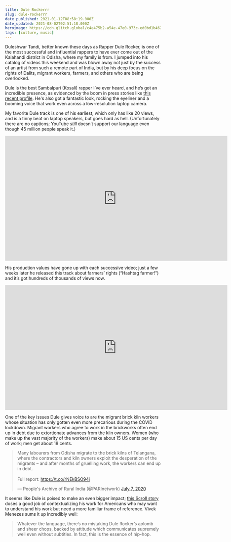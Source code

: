 ```yaml
---
title: Dule Rockerrr
slug: dule-rockerrr
date_published: 2021-01-12T08:58:19.000Z
date_updated: 2021-08-02T02:51:18.000Z
heroimage: https://cdn.glitch.global/c4e475b2-a54e-47e0-973c-ed0bd1b46262/dule-rocker.jpg?v=1669528611352
tags: [culture, music]
---
```


Duleshwar Tandi, better known these days as Rapper Dule Rocker, is one of the most successful and influential rappers to have ever come out of the Kalahandi district in Odisha, where my family is from. I jumped into his catalog of videos this weekend and was blown away not just by the success of an artist from such a remote part of India, but by his deep focus on the rights of Dalits, migrant workers, farmers, and others who are being overlooked.

Dule is the best Sambalpuri (Kosali) rapper I’ve ever heard, and he’s got an incredible presence, as evidenced by the boom in press stories like [this recent profile](https://www.news18.com/news/buzz/dalit-rapper-from-odisha-is-making-waves-with-song-about-migrant-workers-woes-in-lockdown-2753403.html). He's also got a fantastic look, rocking the eyeliner and a booming voice that work even across a low-resolution laptop camera.

My favorite Dule track is one of his earliest, which only has like 20 views, and is a tinny beat on laptop speakers, but goes hard as hell. (Unfortunately there are no captions; YouTube *still* doesn’t support our language even though 45 million people speak it.)

<iframe width="720" height="404" src="https://www.youtube.com/embed/FWoUz6Pofdg" title="" frameborder="0" allow="accelerometer; autoplay; clipboard-write; encrypted-media; gyroscope; picture-in-picture" allowfullscreen></iframe>

His production values have gone up with each successive video; just a few weeks later he released this track about farmers’ rights (“Hashtag farmer!”) and it’s got hundreds of thousands of views now.

<iframe width="720" height="404" src="https://www.youtube.com/embed/G8fk5Zk462I" title="" frameborder="0" allow="accelerometer; autoplay; clipboard-write; encrypted-media; gyroscope; picture-in-picture" allowfullscreen></iframe>

One of the key issues Dule gives voice to are the migrant brick kiln workers whose situation has only gotten even more precarious during the COVID lockdown. Migrant workers who agree to work in the brickworks often end up in debt due to extortionate advances from the kiln owners. Women (who make up the vast majority of the workers) make about 15 US cents per day of work; men get about 18 cents.

<blockquote class="twitter-tweet" data-dnt="true" data-theme="dark"><p lang="en" dir="ltr">Many labourers from Odisha migrate to the brick kilns of Telangana, where the contractors and kiln owners exploit the desperation of the migrants – and after months of gruelling work, the workers can end up in debt.<br><br>Full report: <a href="https://t.co/rNEkBSO94i">https://t.co/rNEkBSO94i</a></p>&mdash; People&#39;s Archive of Rural India (@PARInetwork) <a href="https://twitter.com/PARInetwork/status/1280449966264086529?ref_src=twsrc%5Etfw">July 7, 2020</a></blockquote> <script async src="https://platform.twitter.com/widgets.js" charset="utf-8"></script>

It seems like Dule is poised to make an even bigger impact; [this Scroll story](https://scroll.in/article/967480/straight-outta-kalahandi-with-raw-rhymes-a-rapper-brings-breaking-views-from-odisha-to-the-world) doses a good job of contextualizing his work for Americans who may want to understand his work but need a more familiar frame of reference. Vivek Menezes sums it up incredibly well:

> Whatever the language, there’s no mistaking Dule Rocker’s aplomb and sheer chops, backed by attitude which communicates supremely well even without subtitles. In fact, this is the essence of hip-hop.
